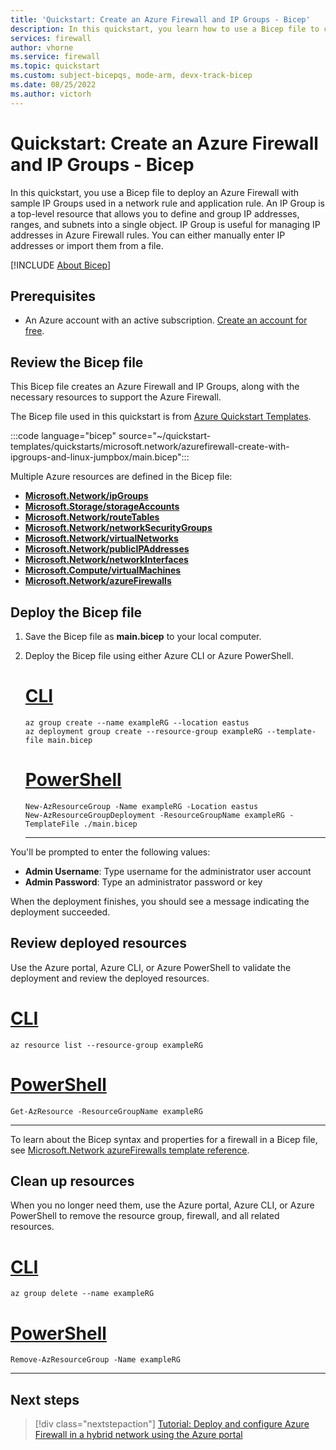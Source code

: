 ```yaml
---
title: 'Quickstart: Create an Azure Firewall and IP Groups - Bicep'
description: In this quickstart, you learn how to use a Bicep file to create an Azure Firewall and IP Groups.
services: firewall
author: vhorne
ms.service: firewall
ms.topic: quickstart
ms.custom: subject-bicepqs, mode-arm, devx-track-bicep
ms.date: 08/25/2022
ms.author: victorh
---
```


# Quickstart: Create an Azure Firewall and IP Groups - Bicep

In this quickstart, you use a Bicep file to deploy an Azure Firewall with sample IP Groups used in a network rule and application rule. An IP Group is a top-level resource that allows you to define and group IP addresses, ranges, and subnets into a single object. IP Group is useful for managing IP addresses in Azure Firewall rules. You can either manually enter IP addresses or import them from a file.

[!INCLUDE [About Bicep](../../includes/resource-manager-quickstart-bicep-introduction.md)]

## Prerequisites

- An Azure account with an active subscription. [Create an account for free](https://azure.microsoft.com/free/?WT.mc_id=A261C142F).

## Review the Bicep file

This Bicep file creates an Azure Firewall and IP Groups, along with the necessary resources to support the Azure Firewall.

The Bicep file used in this quickstart is from [Azure Quickstart Templates](https://azure.microsoft.com/resources/templates/azurefirewall-create-with-ipgroups-and-linux-jumpbox).

:::code language="bicep" source="~/quickstart-templates/quickstarts/microsoft.network/azurefirewall-create-with-ipgroups-and-linux-jumpbox/main.bicep":::

Multiple Azure resources are defined in the Bicep file:

- [**Microsoft.Network/ipGroups**](/azure/templates/microsoft.network/ipGroups?pivots=deployment-language-bicep)
- [**Microsoft.Storage/storageAccounts**](/azure/templates/microsoft.storage/storageAccounts?pivots=deployment-language-bicep)
- [**Microsoft.Network/routeTables**](/azure/templates/microsoft.network/routeTables?pivots=deployment-language-bicep)
- [**Microsoft.Network/networkSecurityGroups**](/azure/templates/microsoft.network/networksecuritygroups?pivots=deployment-language-bicep)
- [**Microsoft.Network/virtualNetworks**](/azure/templates/microsoft.network/virtualnetworks?pivots=deployment-language-bicep)
- [**Microsoft.Network/publicIPAddresses**](/azure/templates/microsoft.network/publicipaddresses?pivots=deployment-language-bicep)
- [**Microsoft.Network/networkInterfaces**](/azure/templates/microsoft.network/networkinterfaces?pivots=deployment-language-bicep)
- [**Microsoft.Compute/virtualMachines**](/azure/templates/microsoft.compute/virtualmachines?pivots=deployment-language-bicep)
- [**Microsoft.Network/azureFirewalls**](/azure/templates/microsoft.network/azureFirewalls?pivots=deployment-language-bicep)

## Deploy the Bicep file

1. Save the Bicep file as **main.bicep** to your local computer.
1. Deploy the Bicep file using either Azure CLI or Azure PowerShell.

    # [CLI](#tab/CLI)

    ```azurecli
    az group create --name exampleRG --location eastus
    az deployment group create --resource-group exampleRG --template-file main.bicep
    ```

    # [PowerShell](#tab/PowerShell)

    ```azurepowershell
    New-AzResourceGroup -Name exampleRG -Location eastus
    New-AzResourceGroupDeployment -ResourceGroupName exampleRG -TemplateFile ./main.bicep
    ```

    ---

You'll be prompted to enter the following values:

- **Admin Username**: Type username for the administrator user account
- **Admin Password**: Type an administrator password or key

When the deployment finishes, you should see a message indicating the deployment succeeded.

## Review deployed resources

Use the Azure portal, Azure CLI, or Azure PowerShell to validate the deployment and review the deployed resources.

# [CLI](#tab/CLI)

```azurecli-interactive
az resource list --resource-group exampleRG
```

# [PowerShell](#tab/PowerShell)

```azurepowershell-interactive
Get-AzResource -ResourceGroupName exampleRG
```

---

To learn about the Bicep syntax and properties for a firewall in a Bicep file, see [Microsoft.Network azureFirewalls template reference](/azure/templates/microsoft.network/azurefirewalls?pivots=deployment-language-bicep).

## Clean up resources

When you no longer need them, use the Azure portal, Azure CLI, or Azure PowerShell to remove the resource group, firewall, and all related resources.

# [CLI](#tab/CLI)

```azurecli-interactive
az group delete --name exampleRG
```

# [PowerShell](#tab/PowerShell)

```azurepowershell-interactive
Remove-AzResourceGroup -Name exampleRG
```

---

## Next steps

> [!div class="nextstepaction"]
> [Tutorial: Deploy and configure Azure Firewall in a hybrid network using the Azure portal](tutorial-hybrid-portal.md)
